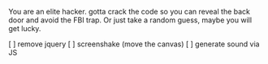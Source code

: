 You are an elite hacker. gotta crack the code so you can reveal the back door and avoid the FBI trap.  Or just take a random guess, maybe you will get lucky.


[ ] remove jquery
[ ] screenshake (move the canvas)
[ ] generate sound via JS
